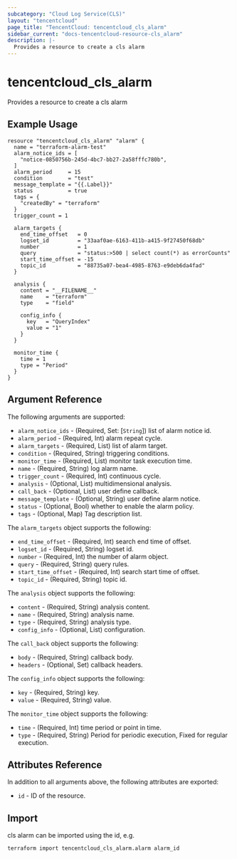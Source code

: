 ```yaml
---
subcategory: "Cloud Log Service(CLS)"
layout: "tencentcloud"
page_title: "TencentCloud: tencentcloud_cls_alarm"
sidebar_current: "docs-tencentcloud-resource-cls_alarm"
description: |-
  Provides a resource to create a cls alarm
---
```


# tencentcloud_cls_alarm

Provides a resource to create a cls alarm

## Example Usage

```hcl
resource "tencentcloud_cls_alarm" "alarm" {
  name = "terraform-alarm-test"
  alarm_notice_ids = [
    "notice-0850756b-245d-4bc7-bb27-2a58fffc780b",
  ]
  alarm_period     = 15
  condition        = "test"
  message_template = "{{.Label}}"
  status           = true
  tags = {
    "createdBy" = "terraform"
  }
  trigger_count = 1

  alarm_targets {
    end_time_offset   = 0
    logset_id         = "33aaf0ae-6163-411b-a415-9f27450f68db"
    number            = 1
    query             = "status:>500 | select count(*) as errorCounts"
    start_time_offset = -15
    topic_id          = "88735a07-bea4-4985-8763-e9deb6da4fad"
  }

  analysis {
    content = "__FILENAME__"
    name    = "terraform"
    type    = "field"

    config_info {
      key   = "QueryIndex"
      value = "1"
    }
  }

  monitor_time {
    time = 1
    type = "Period"
  }
}
```

## Argument Reference

The following arguments are supported:

* `alarm_notice_ids` - (Required, Set: [`String`]) list of alarm notice id.
* `alarm_period` - (Required, Int) alarm repeat cycle.
* `alarm_targets` - (Required, List) list of alarm target.
* `condition` - (Required, String) triggering conditions.
* `monitor_time` - (Required, List) monitor task execution time.
* `name` - (Required, String) log alarm name.
* `trigger_count` - (Required, Int) continuous cycle.
* `analysis` - (Optional, List) multidimensional analysis.
* `call_back` - (Optional, List) user define callback.
* `message_template` - (Optional, String) user define alarm notice.
* `status` - (Optional, Bool) whether to enable the alarm policy.
* `tags` - (Optional, Map) Tag description list.

The `alarm_targets` object supports the following:

* `end_time_offset` - (Required, Int) search end time of offset.
* `logset_id` - (Required, String) logset id.
* `number` - (Required, Int) the number of alarm object.
* `query` - (Required, String) query rules.
* `start_time_offset` - (Required, Int) search start time of offset.
* `topic_id` - (Required, String) topic id.

The `analysis` object supports the following:

* `content` - (Required, String) analysis content.
* `name` - (Required, String) analysis name.
* `type` - (Required, String) analysis type.
* `config_info` - (Optional, List) configuration.

The `call_back` object supports the following:

* `body` - (Required, String) callback body.
* `headers` - (Optional, Set) callback headers.

The `config_info` object supports the following:

* `key` - (Required, String) key.
* `value` - (Required, String) value.

The `monitor_time` object supports the following:

* `time` - (Required, Int) time period or point in time.
* `type` - (Required, String) Period for periodic execution, Fixed for regular execution.

## Attributes Reference

In addition to all arguments above, the following attributes are exported:

* `id` - ID of the resource.



## Import

cls alarm can be imported using the id, e.g.

```
terraform import tencentcloud_cls_alarm.alarm alarm_id
```

